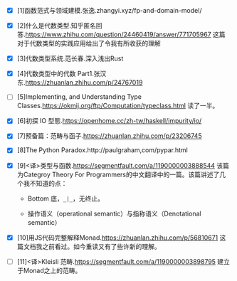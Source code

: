 - [x] [1]函数范式与领域建模.张逸.zhangyi.xyz/fp-and-domain-model/
- [x] [2]什么是代数类型.知乎匿名回答.https://www.zhihu.com/question/24460419/answer/771705967
	这篇对于代数类型的实践应用给出了令我有所收获的理解
- [x] [3]代数类型系统.范长春.深入浅出Rust
- [x] [4]代数类型中的代数 Part1.张汉东.https://zhuanlan.zhihu.com/p/24767019
- [ ] [5]Implementing, and Understanding Type Classes.https://okmij.org/ftp/Computation/typeclass.html
    读了一半。
- [x] [6]初探 IO 型態.https://openhome.cc/zh-tw/haskell/impurity/io/
- [x] [7]预备篇：范畴与函子.https://zhuanlan.zhihu.com/p/23206745
- [x] [8]The Python Paradox.http://paulgraham,com/pypar.html
- [x] [9]<译>类型与函数.https://segmentfault.com/a/1190000003888544
    该篇为Categroy Theory For Programmers的中文翻译中的一篇。该篇讲述了几个我不知道的点：

    - Bottom 底，`_|_`，无终止。

    - 操作语义（operational semantic）与指称语义（Denotational semantic）
- [x] [10]用JS代码完整解释Monad.https://zhuanlan.zhihu.com/p/56810671
    这篇文档我之前看过。如今重读又有了些许新的理解。
- [ ] [11]<译>Kleisli 范畴.https://segmentfault.com/a/1190000003898795
    建立于Monad之上的范畴。

